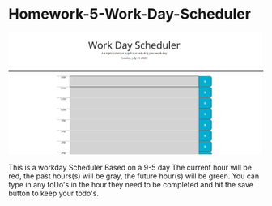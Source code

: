 # Homework-5-Work-Day-Scheduler

![](images/WorkDayScheduler%20Readme.JPG)

This is a workday Scheduler
Based on a 9-5 day 
The current hour will be red, the past hours(s) will be gray, the future hour(s) will be green.
You can type in any toDo's in the hour they need to be completed and hit the save button to keep your todo's.
